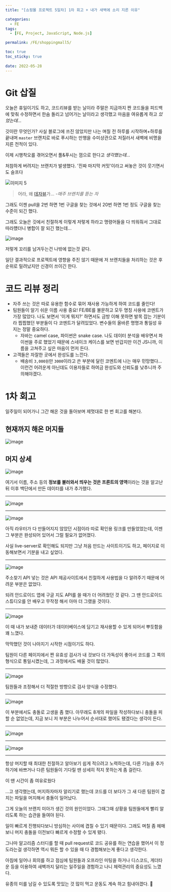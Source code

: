 ```yaml
---
title: "[쇼핑몰 프로젝트 5일차] 1차 회고 + 내가 새벽에 소리 지른 이유"

categories:
  - FE
tags:
  - [FE, Project, JavaScript, Node.js]

permalink: /FE/shoppingmall5/

toc: true
toc_sticky: true
 
date: 2022-05-28
---
```


# Git 삽질

오늘은 휴일이기도 하고, 코드리뷰를 받는 날이라 주말은 지금까지 짠 코드들을 피드백에 맞춰 수정하면서 한숨 돌리고 넘어가는 날이라고 생각했고 마음을 여유롭게 하고 *있었는데...*

깃이란 무엇인가? 사실 블로그에 쓰진 않았지만 나는 며칠 전 하루를 시작하며+하루를 끝내며 `master` 브랜치로 바로 푸시하는 만행을 수미상관으로 저질러서 새벽에 비명을 지른 전적이 있다.

이제 시행착오를 겪어오면서 풀&푸시는 껌으로 한다고 *생각했는데...*

처참하게 버려지는 브랜치가 발생했다. '진짜 마지막 커밋'이라고 써놓은 것이 웃기면서도 슬프다

![이미지 5](https://user-images.githubusercontent.com/49031232/170833195-7b7e3b4f-3b4f-4e6b-91e5-fdaefe2f7d96.png)

> 어라, 왜 [데자뷰](https://daun3046.github.io/FE/shoppingmall3/)가... *-매주 브랜치를 뜯는 자*

그래도 이젠 pull을 2번 하면 1번 구글을 찾는 것에서 20번 하면 1번 정도 구글을 찾는 수준이 되긴 했다. 

그래도 오늘은 깃에서 친절하게 이렇게 저렇게 하라고 명령어들을 다 띄워줘서 그대로 따라헀더니 병합이 잘 되긴 했는데...

![image](https://user-images.githubusercontent.com/49031232/170833816-2aee449d-9b41-46bd-b98f-ef67aa83e54d.png)

저렇게 꼬리를 남겨두는건 나밖에 없는것 같다.

일단 결과적으로 프로젝트에 영향을 주진 않기 때문에 저 브랜치들을 처리하는 것은 후순위로 밀려났지만 신경이 쓰이긴 한다.

# 코드 리뷰 정리
- 자주 쓰는 것은 따로 유용한 함수로 묶어 재사용 가능하게 하여 코드를 줄인다!
- 팀원들이 알기 쉬운 이름 사용 중요! FE/BE를 불문하고 모두 명칭 사용에 코멘트가 가장 많았다.
나도 보면서 '이게 뭐지?' 하면서도 금방 이해 못하면 발목 잡는 기분이라 찝찝했던 부분들이 다 코멘트가 달려있었다.
변수들의 올바른 명명과 통일성 유지는 정말 중요하다.
  - 자바는 camel case, 파이썬은 snake case. 나도 데이터 분석을 배우면서 파이썬을 주로 했었기 때문에 스네이크 케이스를 보면 반갑지만 이건 JS니까, 이름을 고쳐주고 싶은 마음이 먼저 든다.
- 고객들은 자잘한 곳에서 완성도를 느낀다.
  - 배송비 `3,000원`만 `3000`이라고 쓴 부분에 달린 코멘트에 나는 매우 민망했다... 이런건 어려운게 아닌데도 이용자들로 하여금 완성도와 신뢰도를 낮추니까 주의해야겠다.

# 1차 회고
일주일이 되어가니 그간 해온 것을 돌아보며 제멋대로 한 번 회고를 해본다.

## 현재까지 해온 머지들

![image](https://user-images.githubusercontent.com/49031232/170833927-9f07d717-8ebf-43a2-a556-d563dbcc50ae.png)

## 머지 상세
![image](https://user-images.githubusercontent.com/49031232/170834082-7200c58e-82fb-4ca4-876a-1fc56b052343.png)

여기서 이름, 주소 등의 **정보를 불러와서 띄우는 것은 프론트의 영역**이라는 것을 알고난 뒤 이후 백단에서 만든 데이터를 내가 추가했다.

***

![image](https://user-images.githubusercontent.com/49031232/170834265-c9b6b9a6-8b24-40e1-acc1-b0f88e2ee075.png)

***

![image](https://user-images.githubusercontent.com/49031232/170834382-76db2bd8-62f9-42be-8967-29f5d6ec456b.png)

아직 라우터가 다 만들어지지 않았던 시점이라 따로 확인용 링크를 만들었었는데, 이젠 그 부분은 완성되어 있어서 그럴 필요가 없어졌다.

사실 live-server로 확인해도 되지만 그냥 처음 만드는 사이트이기도 하고, 페이지로 이동해보면서 기분을 내고 싶었다.

***

![image](https://user-images.githubusercontent.com/49031232/170834506-1da98fbf-47dd-4d92-ab46-284babdec19c.png)

주소찾기 API 넣는 것은 API 제공사이트에서 친절하게 사용법을 다 알려주기 때문에 어려운 부분은 없었다.

되려 안드로이드 앱에 구글 지도 API를 쓸 때가 더 어려웠던 것 같다. 그 땐 안드로이드 스튜디오를 안 배우고 무작정 해서 아마 더 그랬을 것이다. 

***

![image](https://user-images.githubusercontent.com/49031232/170834583-039c5ff7-6b16-40fc-adb9-21a2bfac7c98.png)

이 때 내가 보내준 데이터가 데이터베이스에 담기고 재사용할 수 있게 되어서 뿌듯함을 꽤 느꼈다.

막막했던 것이 나아지기 시작한 시점이기도 하다.

팀원이 다른 페이지에서 짠 유효성 검사가 내 것보다 더 가독성이 좋아서 코드를 그 쪽의 형식으로 통일시켰는데, 그 과정에서도 배울 것이 많았다.

***

![image](https://user-images.githubusercontent.com/49031232/170834698-eb7fb63c-40da-4b3a-981c-c15ad2433852.png)

팀원들과 조정해서 더 적절한 방향으로 검사 양식을 수정했다.

***

![image](https://user-images.githubusercontent.com/49031232/170834866-944673c8-26e7-4a9f-9c0a-7125a226669c.png)

이 부분에서도 충돌로 고생을 좀 했다. 아무래도 8개의 파일을 작성하다보니 충돌을 피할 순 없었는데,
지금 보니 저 부분은 나누어서 순서대로 했어도 됐겠다는 생각이 든다.

***

![image](https://user-images.githubusercontent.com/49031232/170835092-39e3b1b7-c071-46e7-a43a-b4f927e56027.png)

***

![image](https://user-images.githubusercontent.com/49031232/170835344-efd4e69b-99af-4913-8b45-71b1438265a7.png)


***

항상 머지할 때 최대한 친절하고 알아보기 쉽게 적으려고 노력하는데, 다른 기능을 추가하기에 바쁘거나 다른 팀원들이 기다릴 땐 상세히 적지 못하는게 좀 걸린다.

이 땐 시간이 좀 여유로웠다

...고 생각했는데, 머지하자마자 알리기로 했는데 코드를 더 보다가 그 새 다른 팀원이 겹치는 파일을 머지해서 충돌이 일어났다.

그게 오늘의 브랜치 미아가 생긴 것의 원인이었다. 그때그때 상황을 팀원들에게 빨리 알리도록 하는 습관을 들여야 된다.

일이 빠르게 진행되다보니 방심하는 사이에 겹칠 수 있기 때문이다. 그래도 며칠 좀 헤매보니 머지 충돌을 이전보다 빠르게 수정할 수 있게 됐다.

그나마 알고리즘 스터디를 할 때 pull request로 코드 공유를 하는 연습을 했어서 이 정도라는걸 생각하면 역시 뭐든 할 수 있을 때 다 경험해보는게 좋다고 생각한다.

아침에 일어나 회의를 하고 점심에 팀원들과 오프라인 미팅을 하거나 디스코드, 게더타운 등을 이용하여 새벽까지 달리는 일주일을 경험하고 나니 체력관리의 중요성도 느꼈다.

유종의 미를 남길 수 있도록 맛있는 것 많이 먹고 운동도 계속 하고 힘내야겠다. 🤸
